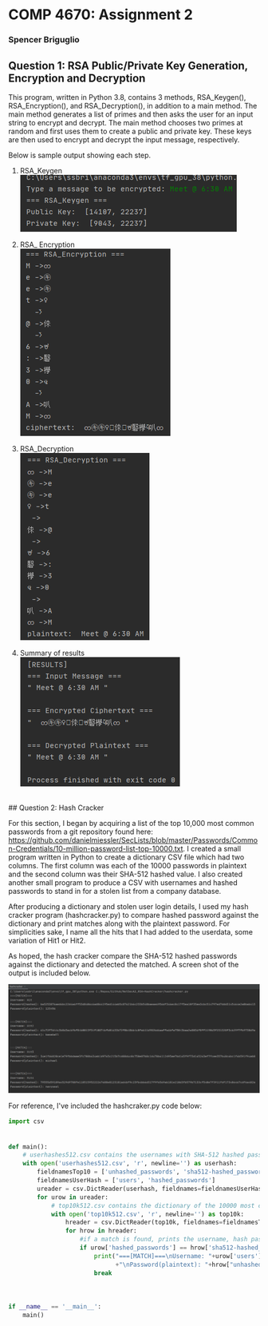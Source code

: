 # COMP 4670: Assignment 2

### Spencer Briguglio

## Question 1: RSA Public/Private Key Generation, Encryption and Decryption

This program, written in Python 3.8, contains 3 methods, RSA_Keygen(), RSA_Encryption(), and RSA_Decryption(), in addition to a main method. The main method generates a list of primes and then asks the user for an input string to encrypt and decrypt. The main method chooses two primes at random and first uses them to create a public and private key. These keys are then used to encrypt and decrypt the input message, respectively.

Below is sample output showing each step.

1. RSA_Keygen <br /> ![](https://github.com/SBriguglio/HashCrackerAssignment/blob/master/images/Screenshot%202020-11-10%20020857.png?raw=true)

2. RSA_ Encryption <br /> ![](https://github.com/SBriguglio/HashCrackerAssignment/blob/master/images/Screenshot%202020-11-10%20020957.png?raw=true)

3. RSA_Decryption <br /> ![](https://github.com/SBriguglio/HashCrackerAssignment/blob/master/images/Screenshot%202020-11-10%20021102.png?raw=true)

4. Summary of results <br /> ![](https://github.com/SBriguglio/HashCrackerAssignment/blob/master/images/Screenshot%202020-11-10%20021149.png?raw=true)

<br />
## Question 2: Hash Cracker

For this section, I began by acquiring a list of the top 10,000 most common passwords from a git repository found here: https://github.com/danielmiessler/SecLists/blob/master/Passwords/Common-Credentials/10-million-password-list-top-10000.txt. I created a small program written in Python to create a dictionary CSV file which had two columns. The first column was each of the 10000 passwords in plaintext and the second column was their SHA-512 hashed value. I also created another small program to produce a CSV with usernames and hashed passwords to stand in for a stolen list from a company database.

After producing a dictionary and stolen user login details, I used my hash cracker program (hashcracker.py) to compare hashed password against the dictionary and print matches along with the plaintext password. For simplicities sake, I name all the hits that I had added to the userdata, some variation of Hit1 or Hit2. 

As hoped, the hash cracker compare the SHA-512 hashed passwords against the dictionary and detected the matched. A screen shot of the output is included below.

![](https://github.com/SBriguglio/HashCrackerAssignment/blob/master/images/Screenshot%202020-11-10%20170307.png?raw=true)

For reference, I've included the hashcraker.py code below:

```python
import csv


def main():
    # userhashes512.csv contains the usernames with SHA-512 hashed passwords
    with open('userhashes512.csv', 'r', newline='') as userhash:
        fieldnamesTop10 = ['unhashed_passwords', 'sha512-hashed_passwords']
        fieldnamesUserHash = ['users', 'hashed_passwords']
        ureader = csv.DictReader(userhash, fieldnames=fieldnamesUserHash)
        for urow in ureader:
            # top10k512.csv contains the dictionary of the 10000 most commonly used passwords all hashed via SHA-512
            with open('top10k512.csv', 'r', newline='') as top10k:
                hreader = csv.DictReader(top10k, fieldnames=fieldnamesTop10)
                for hrow in hreader:
                    #if a match is found, prints the username, hash password and plaintext password
                    if urow['hashed_passwords'] == hrow['sha512-hashed_passwords']:
                        print("===[MATCH]===\nUsername: "+urow['users']+"\nPassword(hashed): "+urow['hashed_passwords']
                              +"\nPassword(plaintext): "+hrow["unhashed_passwords"]+"\n\n")
                        break



if __name__ == '__main__':
    main()
```

